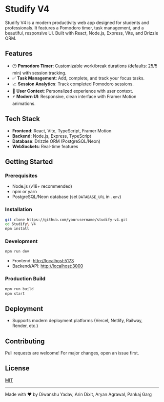 # Studify V4

Studify V4 is a modern productivity web app designed for students and professionals. It features a Pomodoro timer, task management, and a beautiful, responsive UI. Built with React, Node.js, Express, Vite, and Drizzle ORM.

## Features
- 🕑 **Pomodoro Timer**: Customizable work/break durations (defaults: 25/5 min) with session tracking.
- ✅ **Task Management**: Add, complete, and track your focus tasks.
- 📈 **Session Analytics**: Track completed Pomodoro sessions.
- 👤 **User Context**: Personalized experience with user context.
- ⚡ **Modern UI**: Responsive, clean interface with Framer Motion animations.

## Tech Stack
- **Frontend**: React, Vite, TypeScript, Framer Motion
- **Backend**: Node.js, Express, TypeScript
- **Database**: Drizzle ORM (PostgreSQL/Neon)
- **WebSockets**: Real-time features

## Getting Started

### Prerequisites
- Node.js (v18+ recommended)
- npm or yarn
- PostgreSQL/Neon database (set `DATABASE_URL` in `.env`)

### Installation
```bash
git clone https://github.com/yourusername/studify-v4.git
cd Studify\ V4
npm install
```

### Development
```bash
npm run dev
```
- Frontend: [http://localhost:5173](http://localhost:5173)
- Backend/API: [http://localhost:3000](http://localhost:3000)

### Production Build
```bash
npm run build
npm start
```


## Deployment
- Supports modern deployment platforms (Vercel, Netlify, Railway, Render, etc.)

## Contributing
Pull requests are welcome! For major changes, open an issue first.

## License
[MIT](LICENSE)

---
Made with ❤️ by Diwanshu Yadav, Arin Dixit, Aryan Agrawal, Pankaj Garg
